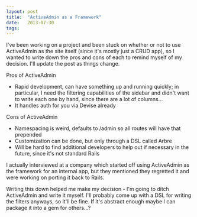 ```yaml
---
layout: post
title:  "ActiveAdmin as a Framework"
date:   2013-07-30
tags: 
---
```


I've been working on a project and been stuck on whether or not to use ActiveAdmin as the site itself (since it's mostly just a CRUD app), so I wanted to write down the pros and cons of each to remind myself of my decision. I'll update the post as things change.

Pros of ActiveAdmin

* Rapid development, can have something up and running quickly; in particular, I need the filtering capabilities of the sidebar and didn't want to write each one by hand, since there are a lot of columns...
* It handles auth for you via Devise already

Cons of ActiveAdmin

* Namespacing is weird, defaults to /admin so all routes will have that prepended
* Customization can be done, but only through a DSL called Arbre
* Will be hard to find additional developers to help out if necessary in the future, since it's not standard Rails

I actually interviewed at a company which started off using ActiveAdmin as the framework for an internal app, but they mentioned they regretted it and were working on porting it back to Rails.

Writing this down helped me make my decision - I'm going to ditch ActiveAdmin and write it myself. I'll probably come up with a DSL for writing the filters anyways, so it'll be fine. If it's abstract enough maybe I can package it into a gem for others...?
